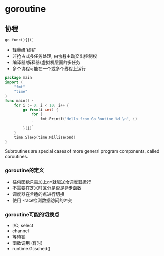 # goroutine

## 协程

`go func(){}()`

- 轻量级'线程'
- 非抢占式多任务处理, 由协程主动交出控制权
- 编译器/解释器/虚拟机层面的多任务
- 多个协程可能在一个或多个线程上运行

```go
package main
import (
	"fmt"
	"time"
)
func main() {
	for i := 0; i < 10; i++ {
		go func(i int) {
			for {
				fmt.Printf("Hello from Go Routine %d \n", i)
			}
		}(i)
	}
	time.Sleep(time.Millisecond)
}
```

Subroutines are special cases of more general program components, called coroutines.

### goroutine的定义

- 任何函数只需加上go就能送给调度器运行
- 不需要在定义时区分是否是异步函数
- 调度器在合适的点进行切换
- 使用 -race检测数据访问的冲突

### goroutine可能的切换点

- I/O, select
- channel
- 等待锁
- 函数调用 (有时)
- runtime.Gosched()
